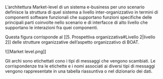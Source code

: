 L’architettura Market-level di un sistema e-business per uno scenario definisce la struttura di quel sistema a livello inter-organizzativo in termini di componenti software funzionali che supportano funzioni specifiche delle principali parti coinvolte nello scenario e di interfacce di alto livello che supportano le interazioni fra quei componenti.

Questa figura corrisponde al [[5. Prospettiva organizzativa#Livello 2|livello 2]] delle strutture organizzative dell’aspetto organizzativo di BOAT.

![[Market level.png]]

Gli archi sono etichettati cono i tipi di messaggi che vengono scambiati.
Le corrispondenze tra le etichette e i nomi associati ai diversi tipi di messaggi vengono rappresentate in una tabella riassuntiva o nel dizionario dei dati.